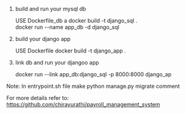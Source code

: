1. build and run your mysql db
   
   USE Dockerfile_db a
   docker build -t django_sql .   
   docker run --name app_db -d django_sql

2. build your django app

   USE Dockerfile
   docker build -t  django_app  .
      

3. link db and run your djangoo app
    
   docker run --link app_db:django_sql  -p 8000:8000 django_ap


Note: 
In entrypoint.sh file  make  python manage.py  migrate comment

For more details refer to:
https://github.com/chirayurathi/payroll_management_system
